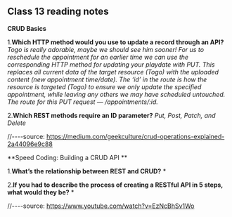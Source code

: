 ## Class 13 reading notes

**CRUD Basics**

1.**Which HTTP method would you use to update a record through an API?**
*Togo is really adorable, maybe we should see him sooner! For us to reschedule the appointment for an earlier time we can use the corresponding HTTP method for updating your playdate with PUT. This replaces all current data of the target resource (Togo) with the uploaded content (new appointment time/date). The ‘id’ in the route is how the resource is targeted (Togo) to ensure we only update the specified appointment, while leaving any others we may have scheduled untouched.*
*The route for this PUT request — /appointments/:id.*
<br>

2.**Which REST methods require an ID parameter?**
*Put, Post, Patch, and Delete*
<br>

//----source: https://medium.com/geekculture/crud-operations-explained-2a44096e9c88

**Speed Coding: Building a CRUD API **

1.**What’s the relationship between REST and CRUD?**
*
<br>

2.**If you had to describe the process of creating a RESTful API in 5 steps, what would they be?**
*
<br>


//----source: https://www.youtube.com/watch?v=EzNcBhSv1Wo
